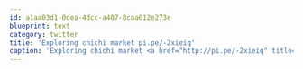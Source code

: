 ```yaml
---
id: a1aa03d1-0dea-4dcc-a407-8caa012e273e
blueprint: text
category: twitter
title: 'Exploring chichi market pi.pe/-2xieiq'
caption: 'Exploring chichi market <a href="http://pi.pe/-2xieiq" title="http://pi.pe/-2xieiq" class="link link_untco">pi.pe/-2xieiq</a>'
---
```

